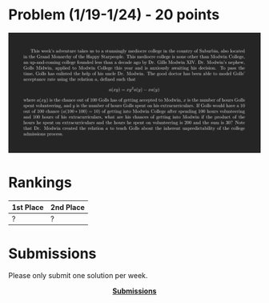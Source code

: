 # Problem (1/19-1/24) - 20 points
<p align="center"><img src="https://raw.githubusercontent.com/GodwinMHS/godwinmhs.github.io/main/images/w10p_b.jpg?raw=true"/></p>

# Rankings

|**1st Place**|**2nd Place**|
|----|----|
|?|?|

# Submissions
Please only submit one solution per week.

<p align="center"><a href="https://forms.gle/LkS4FUbpjBKcoiww6"><b>Submissions</b></a></p>
